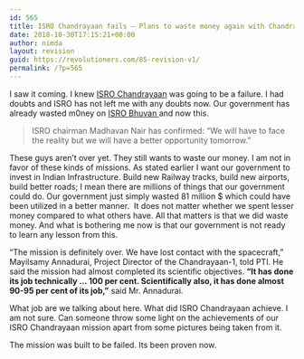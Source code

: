 ```yaml
---
id: 565
title: ISRO Chandrayaan fails – Plans to waste money again with Chandrayaan 2
date: 2018-10-30T17:15:21+00:00
author: nimda
layout: revision
guid: https://revolutioners.com/85-revision-v1/
permalink: /?p=565
---
```

I saw it coming. I knew [ISRO Chandrayaan](https://web.archive.org/web/20130308094546/http://www.revolutioners.com/google-earth-helped-terrorists-but-isro-bhuvan-will-not-what-a-joke/) was going to be a failure. I had doubts and ISRO has not left me with any doubts now. Our government has already wasted m0ney on [ISRO Bhuvan ](https://web.archive.org/web/20130308094546/http://www.revolutioners.com/google-earth-helped-terrorists-but-isro-bhuvan-will-not-what-a-joke/)and now this.

> ISRO chairman Madhavan Nair has confirmed: “We will have to face the reality but we will have a better opportunity tomorrow.”  
> <span id="more-1364"></span>

These guys aren’t over yet. They still wants to waste our money. I am not in favor of these kinds of missions. As stated earlier I want our government to invest in Indian Infrastructure. Build new Railway tracks, build new airports, build better roads; I mean there are millions of things that our government could do. Our government just simply wasted 81 million $ which could have been utilized in a better manner.  It does not matter whether we spent lesser money compared to what others have. All that matters is that we did waste money. And what is bothering me now is that our government is not ready to learn any lesson from this.

“The mission is definitely over. We have lost contact with the spacecraft,” Mayilsamy Annadurai, Project Director of the Chandrayaan-1, told PTI. He said the mission had almost completed its scientific objectives. **“It has done its job technically … 100 per cent. Scientifically also, it has done almost 90-95 per cent of its job,”** said Mr. Annadurai.

What job are we talking about here. What did ISRO Chandrayaan achieve. I am not sure. Can someone throw some light on the achievements of our ISRO Chandrayaan mission apart from some pictures being taken from it.

The mission was built to be failed. Its been proven now.